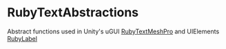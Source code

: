 # RubyTextAbstractions
Abstract functions used in Unity's uGUI [RubyTextMeshPro](https://github.com/jp-netsis/RubyTextMeshPro) and UIElements [RubyLabel](https://github.com/jp-netsis/RubyLabel)
